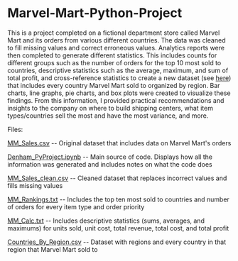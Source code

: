 # Marvel-Mart-Python-Project

This is a project completed on a fictional department store called Marvel Mart and its orders from various different countries. The data was cleaned to fill missing values and correct erroneous values. Analytics reports were then completed to generate different statistics. This includes counts for different groups such as the number of orders for the top 10 most sold to countries, descriptive statistics such as the average, maximum, and sum of total profit, and cross-reference statistics to create a new dataset (see [here](Countries_By_Region.csv)) that includes every country Marvel Mart sold to organized by region. Bar charts, line graphs, pie charts, and box plots were created to visualize these findings. From this information, I provided practical recommendations and insights to the company on where to build shipping centers, what item types/countries sell the most and have the most variance, and more.

Files:

[MM_Sales.csv](MM_Sales.csv) -- Original dataset that includes data on Marvel Mart's orders

[Denham_PyProject.ipynb](Denham_PyProject.ipynb) -- Main source of code. Displays how all the information was generated and includes notes on what the code does

[MM_Sales_clean.csv](MM_Sales_clean.csv) -- Cleaned dataset that replaces incorrect values and fills missing values

[MM_Rankings.txt](MM_Rankings.txt) -- Includes the top ten most sold to countries and number of orders for every item type and order priority

[MM_Calc.txt](MM_Calc.txt) -- Includes descriptive statistics (sums, averages, and maximums) for units sold, unit cost, total revenue, total cost, and total profit

[Countries_By_Region.csv](Countries_By_Region.csv) -- Dataset with regions and every country in that region that Marvel Mart sold to
